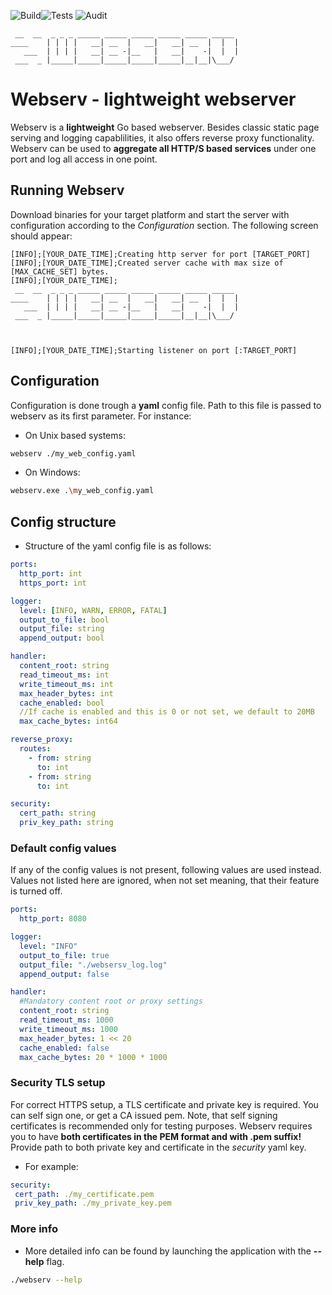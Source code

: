 ![Build](https://github.com/jakvitov/webserv/actions/workflows/build.yml/badge.svg)![Tests](https://github.com/jakvitov/webserv/actions/workflows/tests.yml/badge.svg) ![Audit](https://github.com/jakvitov/webserv/actions/workflows/audit.yml/badge.svg)

```text
 __  __  _ _ _ _____ _____ _____ _____ _____ _____           
____    | | | |   __| __  |   __|   __| __  |  |  |          
   ___  | | | |   __| __ -|__   |   __|    -|  |  |          
 ___  _ |_____|_____|_____|_____|_____|__|__|\___/           

```
# Webserv - lightweight webserver
Webserv is a **lightweight** Go based webserver. Besides classic static page serving and logging capablilities, it also offers reverse proxy functionality. Webserv can be used to **aggregate all HTTP/S based services** under one port and log all access in one point.   

## Running Webserv
Download binaries for your target platform and start the server with configuration according to the *Configuration* section. The following screen should appear:
```log
[INFO];[YOUR_DATE_TIME];Creating http server for port [TARGET_PORT]
[INFO];[YOUR_DATE_TIME];Created server cache with max size of [MAX_CACHE_SET] bytes.
[INFO];[YOUR_DATE_TIME];                                                                                                                          
 __  __  _ _ _ _____ _____ _____ _____ _____ _____           
____    | | | |   __| __  |   __|   __| __  |  |  |          
   ___  | | | |   __| __ -|__   |   __|    -|  |  |          
 ___  _ |_____|_____|_____|_____|_____|__|__|\___/           

                                                             
                                                             
[INFO];[YOUR_DATE_TIME];Starting listener on port [:TARGET_PORT]

```

## Configuration
Configuration is done trough a **yaml** config file. Path to this file is passed to webserv as its first parameter. For instance:   
- On Unix based systems:                                                        
```bash
webserv ./my_web_config.yaml
```
- On Windows:
```bash
webserv.exe .\my_web_config.yaml
```


## Config structure
- Structure of the yaml config file is as follows:
```yaml
ports:
  http_port: int
  https_port: int

logger:
  level: [INFO, WARN, ERROR, FATAL]
  output_to_file: bool
  output_file: string
  append_output: bool

handler:
  content_root: string
  read_timeout_ms: int
  write_timeout_ms: int
  max_header_bytes: int
  cache_enabled: bool
  //If cache is enabled and this is 0 or not set, we default to 20MB
  max_cache_bytes: int64

reverse_proxy:
  routes:
    - from: string
      to: int
    - from: string
      to: int

security: 
  cert_path: string
  priv_key_path: string 

```

### Default config values
If any of the config values is not present, following values are used instead. Values not listed here are ignored, when not set meaning, that their feature is turned off. 

```yaml
ports:
  http_port: 8080

logger:
  level: "INFO"
  output_to_file: true
  output_file: "./websersv_log.log"
  append_output: false

handler:
  #Mandatory content root or proxy settings
  content_root: string
  read_timeout_ms: 1000
  write_timeout_ms: 1000
  max_header_bytes: 1 << 20
  cache_enabled: false
  max_cache_bytes: 20 * 1000 * 1000

```

### Security TLS setup
For correct HTTPS setup, a TLS certificate and private key is required. You can self sign one, or get a CA issued pem. Note, that self signing certificates is recommended only for testing purposes. 
Webserv requires you to have **both certificates in the PEM format and with .pem suffix!** Provide path to both private key and certificate in the *security* yaml key. 
- For example:

 ```yaml
 security: 
  cert_path: ./my_certificate.pem
  priv_key_path: ./my_private_key.pem
 ```

### More info
- More detailed info can be found by launching the application with the **--help** flag. 
```bash
./webserv --help
```